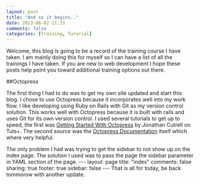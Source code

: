 ```yaml
---
layout: post
title: "And so it begins.."
date: 2013-06-02 11:33
comments: false
categories: [Training, Turorial] 
---
```


Welcome, this blog is going to be a record of the training course I have taken.
I am mainly doing this for myself so I can have a list of all the trainings I have taken.
If you are new to web development I hope these posts help point you toward additional training options out there.

<!-- more -->

##Octopress

The first thing I had to do was to get my own site updated and start this blog.
I chose to use Octopress because it incorporates well into my work flow.
I like developing using Ruby on Rails with Git as my version control solution.
This works well with Octopress because it is built with rails and uses Git for its own version control.
I used several tutorials to get up to speed, the first was [Getting Started With Octopress](http://hub.tutsplus.com/tutorials/getting-started-with-octopress--webdesign-11442)
by Jonathan Cutrell on Tuts+.
The second source was the [Octopress Documentation](http://octopress.org/docs) itself which where very helpful.

The only problem I had was trying to get the sidebar to not show up on the index page.
The solution I used was to pass the page the sidebar parameter in YAML section of the page. 
    ---
    layout: page
    title: "index"
    comments: false
    sharing: true
    footer: true
    sidebar: false
    ---
That is all for today, be back tommorow with another update.

